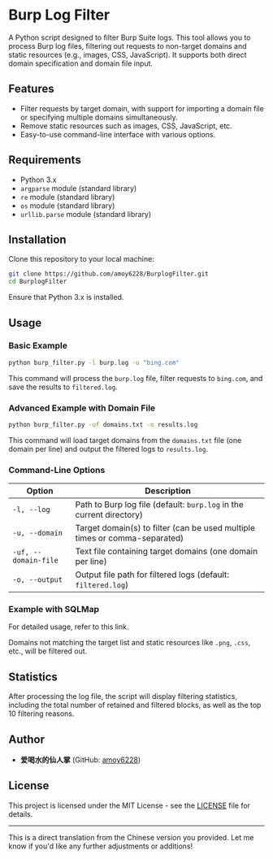 # Burp Log Filter

A Python script designed to filter Burp Suite logs. This tool allows you to process Burp log files, filtering out requests to non-target domains and static resources (e.g., images, CSS, JavaScript). It supports both direct domain specification and domain file input.

## Features

- Filter requests by target domain, with support for importing a domain file or specifying multiple domains simultaneously.
- Remove static resources such as images, CSS, JavaScript, etc.
- Easy-to-use command-line interface with various options.

## Requirements

- Python 3.x
- `argparse` module (standard library)
- `re` module (standard library)
- `os` module (standard library)
- `urllib.parse` module (standard library)

## Installation

Clone this repository to your local machine:

```bash
git clone https://github.com/amoy6228/BurplogFilter.git
cd BurplogFilter
```

Ensure that Python 3.x is installed.

## Usage

### Basic Example

```bash
python burp_filter.py -l burp.log -u "bing.com"
```

This command will process the `burp.log` file, filter requests to `bing.com`, and save the results to `filtered.log`.

### Advanced Example with Domain File

```bash
python burp_filter.py -uf domains.txt -o results.log
```

This command will load target domains from the `domains.txt` file (one domain per line) and output the filtered logs to `results.log`.

### Command-Line Options

| Option                | Description                                             |
| --------------------- | ------------------------------------------------------- |
| `-l, --log`           | Path to Burp log file (default: `burp.log` in the current directory) |
| `-u, --domain`        | Target domain(s) to filter (can be used multiple times or comma-separated) |
| `-uf, --domain-file`  | Text file containing target domains (one domain per line) |
| `-o, --output`        | Output file path for filtered logs (default: `filtered.log`) |

### Example with SQLMap

For detailed usage, refer to this link.

Domains not matching the target list and static resources like `.png`, `.css`, etc., will be filtered out.

## Statistics

After processing the log file, the script will display filtering statistics, including the total number of retained and filtered blocks, as well as the top 10 filtering reasons.

## Author

- **爱喝水的仙人掌** (GitHub: [amoy6228](https://github.com/amoy6228))

## License

This project is licensed under the MIT License - see the [LICENSE](https://github.com/amoy6228/BurplogFilter/blob/main/LICENSE) file for details.

---

This is a direct translation from the Chinese version you provided. Let me know if you'd like any further adjustments or additions!
